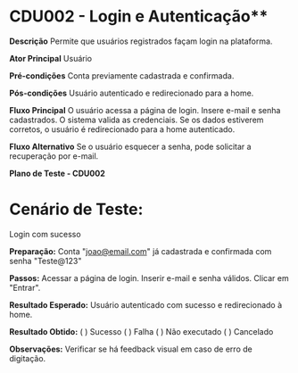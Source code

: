 # CDU002 - Login e Autenticação\*\*

**Descrição**
Permite que usuários registrados façam login na plataforma.

**Ator Principal**
Usuário

**Pré-condições**
Conta previamente cadastrada e confirmada.

**Pós-condições**
Usuário autenticado e redirecionado para a home.

**Fluxo Principal**
O usuário acessa a página de login.
Insere e-mail e senha cadastrados.
O sistema valida as credenciais.
Se os dados estiverem corretos, o usuário é redirecionado para a home autenticado.

**Fluxo Alternativo**
Se o usuário esquecer a senha, pode solicitar a recuperação por e-mail.

**Plano de Teste - CDU002**

# Cenário de Teste:

Login com sucesso

**Preparação:**
Conta "joao@email.com" já cadastrada e confirmada com senha "Teste@123"

**Passos:**
Acessar a página de login.
Inserir e-mail e senha válidos.
Clicar em "Entrar".

**Resultado Esperado:**
Usuário autenticado com sucesso e redirecionado à home.

**Resultado Obtido:**
( ) Sucesso
( ) Falha
( ) Não executado
( ) Cancelado

**Observações:**
Verificar se há feedback visual em caso de erro de digitação.
